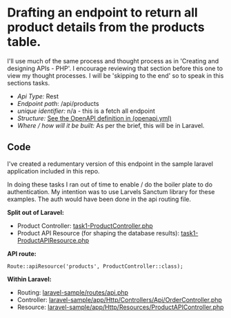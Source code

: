 # Drafting an endpoint to return all product details from the products table.

I'll use much of the same process and thought process as in 'Creating and designing APIs - PHP'. I encourage reviewing that section before this one to view my thought processes. I will be 'skipping to the end' so to speak in this sections tasks.

- *Api Type:* Rest
- *Endpoint path*: /api/products
- *unique identifier:* n/a - this is a fetch all endpoint
- *Structure:* [See the OpenAPI definition in (openapi.yml)](openapi.yml)
- *Where / how will it be built:* As per the brief, this will be in Laravel.


## Code

I've created a redumentary version of this endpoint in the sample laravel application included in this repo.

In doing these tasks I ran out of time to enable / do the boiler plate to do authentication. My intention was to use Larvels Sanctum library for these examples. The auth would have been done in the api routing file.

**Split out of Laravel:**

- Product Controller: [task1-ProductController.php](task1-ProductController.php)
- Product API Resource (for shaping the database results): [task1-ProductAPIResource.php](task1-ProductAPIResource.php)

**API route:**

```
Route::apiResource('products', ProductController::class);
```

**Within Laravel:**

- Routing: [laravel-sample/routes/api.php](../laravel-sample/routes/api.php)
- Controller: [laravel-sample/app/Http/Controllers/Api/OrderController.php](../laravel-sample/app/Http/Controllers/Api/ProductController.php)
- Resource:  [laravel-sample/app/Http/Resources/ProductAPIController.php](../laravel-sample/app/Http/Controllers/Api/ProductAPIController.php)